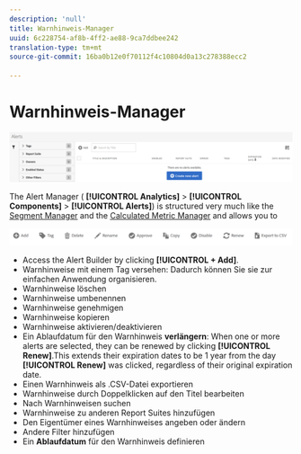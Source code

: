 ```yaml
---
description: 'null'
title: Warnhinweis-Manager
uuid: 6c228754-af8b-4ff2-ae88-9ca7ddbee242
translation-type: tm+mt
source-git-commit: 16ba0b12e0f70112f4c10804d0a13c278388ecc2

---
```



# Warnhinweis-Manager

![](assets/alert-manager.png)

The Alert Manager ( **[!UICONTROL Analytics]** &gt; **[!UICONTROL Components]** &gt; **[!UICONTROL Alerts]**) is structured very much like the [Segment Manager](https://marketing.adobe.com/resources/help/en_US/analytics/segment/seg_manage.html) and the [Calculated Metric Manager](https://marketing.adobe.com/resources/help/en_US/analytics/calcmetrics/cm_manager.html) and allows you to

![](assets/alert-manager-tasks.png)

* Access the Alert Builder by clicking **[!UICONTROL + Add]**.
* Warnhinweise mit einem Tag versehen: Dadurch können Sie sie zur einfachen Anwendung organisieren.
* Warnhinweise löschen
* Warnhinweise umbenennen
* Warnhinweise genehmigen
* Warnhinweise kopieren
* Warnhinweise aktivieren/deaktivieren
* Ein Ablaufdatum für den Warnhinweis **verlängern**: When one or more alerts are selected, they can be renewed by clicking **[!UICONTROL Renew]**.This extends their expiration dates to be 1 year from the day **[!UICONTROL Renew]** was clicked, regardless of their original expiration date.
* Einen Warnhinweis als .CSV-Datei exportieren
* Warnhinweise durch Doppelklicken auf den Titel bearbeiten
* Nach Warnhinweisen suchen
* Warnhinweise zu anderen Report Suites hinzufügen
* Den Eigentümer eines Warnhinweises angeben oder ändern
* Andere Filter hinzufügen
* Ein **Ablaufdatum** für den Warnhinweis definieren

